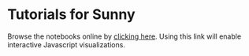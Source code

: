 # Tutorials for Sunny

Browse the notebooks online by [clicking here](http://nbviewer.org/github/ddahlbom/SunnyTutorials/tree/f55730db9054208e5aed143e0f2e986cbc94f2df/tutorials/). Using this link will enable interactive Javascript visualizations.
